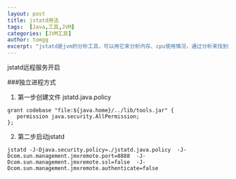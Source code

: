 ```yaml
---
layout: post
title: jstatd用法
tags:  [Java,工具,JVM]
categories: [JVM工具]
author: tomgg
excerpt: "jstatd是jvm的分析工具，可以用它来分析内存、cpu使用情况，通过分析来找到影响性能的问题点"
---
```


jstatd远程服务开启

###独立进程方式

1. 第一步创建文件 jstatd.java.policy
```shell
grant codebase "file:${java.home}/../lib/tools.jar" {
   permission java.security.AllPermission;
};

```
2. 第二步启动jstatd

``` shell
jstatd -J-Djava.security.policy=./jstatd.java.policy  -J-Dcom.sun.management.jmxremote.port=8888  -J-Dcom.sun.management.jmxremote.ssl=false  -J-Dcom.sun.management.jmxremote.authenticate=false
```
